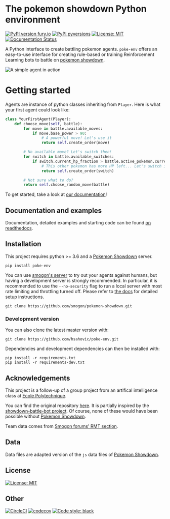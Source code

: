 # The pokemon showdown Python environment

[![PyPI version fury.io](https://badge.fury.io/py/poke-env.svg)](https://pypi.python.org/pypi/poke-env/)
[![PyPI pyversions](https://img.shields.io/pypi/pyversions/poke-env.svg)](https://pypi.python.org/pypi/poke-env/)
[![License: MIT](https://img.shields.io/badge/License-MIT-yellow.svg)](https://opensource.org/licenses/MIT)
[![Documentation Status](https://readthedocs.org/projects/poke-env/badge/?version=stable)](https://poke-env.readthedocs.io/en/stable/?badge=stable)

A Python interface to create battling pokemon agents. `poke-env` offers an easy-to-use interface for creating rule-based or training Reinforcement Learning bots to battle on [pokemon showdown](https://pokemonshowdown.com/).

![A simple agent in action](rl-gif.gif)

# Getting started

Agents are instance of python classes inheriting from `Player`. Here is what your first agent could look like:

```python
class YourFirstAgent(Player):
    def choose_move(self, battle):
        for move in battle.available_moves:
            if move.base_power > 90:
                # A powerful move! Let's use it
                return self.create_order(move)

        # No available move? Let's switch then!
        for switch in battle.available_switches:
            if switch.current_hp_fraction > battle.active_pokemon.current_hp_fraction:
                # This other pokemon has more HP left... Let's switch it in?
                return self.create_order(switch)

        # Not sure what to do?
        return self.choose_random_move(battle)
```

To get started, take a look at [our documentation](https://poke-env.readthedocs.io/en/stable/)!


## Documentation and examples

Documentation, detailed examples and starting code can be found [on readthedocs](https://poke-env.readthedocs.io/en/stable/).


## Installation

This project requires python >= 3.6 and a [Pokemon Showdown](https://github.com/Zarel/Pokemon-Showdown) server.

```
pip install poke-env
```

You can use [smogon's server](https://play.pokemonshowdown.com/) to try out your agents against humans, but having a development server is strongly recommended. In particular, it is recommended to use the `--no-security` flag to run a local server with most rate limiting and throttling turned off. Please refer to [the docs](https://poke-env.readthedocs.io/en/stable/getting_started.html#configuring-a-showdown-server) for detailed setup instructions.


```
git clone https://github.com/smogon/pokemon-showdown.git
```

### Development version

You can also clone the latest master version with:

```
git clone https://github.com/hsahovic/poke-env.git
```

Dependencies and development dependencies can then be installed with:

```
pip install -r requirements.txt
pip install -r requirements-dev.txt
```

## Acknowledgements

This project is a follow-up of a group project from an artifical intelligence class at [Ecole Polytechnique](https://www.polytechnique.edu/).

You can find the original repository [here](https://github.com/hsahovic/inf581-project). It is partially inspired by the [showdown-battle-bot project](https://github.com/Synedh/showdown-battle-bot). Of course, none of these would have been possible without [Pokemon Showdown](https://github.com/Zarel/Pokemon-Showdown).

Team data comes from [Smogon forums' RMT section](https://www.smogon.com/).

## Data

Data files are adapted version of the `js` data files of [Pokemon Showdown](https://github.com/Zarel/Pokemon-Showdown).

## License
[![License: MIT](https://img.shields.io/badge/License-MIT-yellow.svg)](https://opensource.org/licenses/MIT)

## Other

[![CircleCI](https://circleci.com/gh/hsahovic/poke-env.svg?style=svg)](https://circleci.com/gh/hsahovic/poke-env)
[![codecov](https://codecov.io/gh/hsahovic/poke-env/branch/master/graph/badge.svg)](https://codecov.io/gh/hsahovic/poke-env)
<a href="https://github.com/ambv/black"><img alt="Code style: black" src="https://img.shields.io/badge/code%20style-black-000000.svg"></a>
